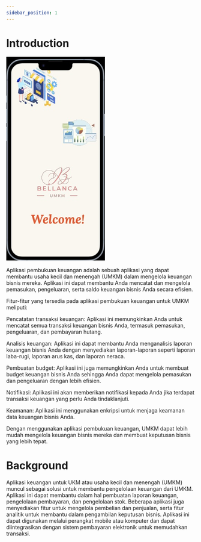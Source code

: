 ```yaml
---
sidebar_position: 1
---
```


# Introduction

![To-dolist](./mockup.jpg)

Aplikasi pembukuan keuangan adalah sebuah aplikasi yang dapat membantu usaha kecil dan menengah (UMKM) dalam mengelola keuangan bisnis mereka. Aplikasi ini dapat membantu Anda mencatat dan mengelola pemasukan, pengeluaran, serta saldo keuangan bisnis Anda secara efisien.

Fitur-fitur yang tersedia pada aplikasi pembukuan keuangan untuk UMKM meliputi:

Pencatatan transaksi keuangan: Aplikasi ini memungkinkan Anda untuk mencatat semua transaksi keuangan bisnis Anda, termasuk pemasukan, pengeluaran, dan pembayaran hutang.

Analisis keuangan: Aplikasi ini dapat membantu Anda menganalisis laporan keuangan bisnis Anda dengan menyediakan laporan-laporan seperti laporan laba-rugi, laporan arus kas, dan laporan neraca.

Pembuatan budget: Aplikasi ini juga memungkinkan Anda untuk membuat budget keuangan bisnis Anda sehingga Anda dapat mengelola pemasukan dan pengeluaran dengan lebih efisien.

Notifikasi: Aplikasi ini akan memberikan notifikasi kepada Anda jika terdapat transaksi keuangan yang perlu Anda tindaklanjuti.

Keamanan: Aplikasi ini menggunakan enkripsi untuk menjaga keamanan data keuangan bisnis Anda.

Dengan menggunakan aplikasi pembukuan keuangan, UMKM dapat lebih mudah mengelola keuangan bisnis mereka dan membuat keputusan bisnis yang lebih tepat.

# Background

Aplikasi keuangan untuk UKM atau usaha kecil dan menengah (UMKM) muncul sebagai solusi untuk membantu pengelolaan keuangan dari UMKM. Aplikasi ini dapat membantu dalam hal pembuatan laporan keuangan, pengelolaan pembayaran, dan pengelolaan stok. Beberapa aplikasi juga menyediakan fitur untuk mengelola pembelian dan penjualan, serta fitur analitik untuk membantu dalam pengambilan keputusan bisnis. Aplikasi ini dapat digunakan melalui perangkat mobile atau komputer dan dapat diintegrasikan dengan sistem pembayaran elektronik untuk memudahkan transaksi.
